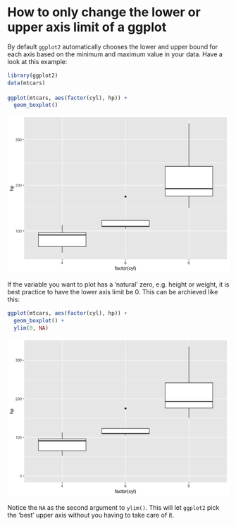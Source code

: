 
# How to only change the lower or upper axis limit of a ggplot

By default `ggplot2` automatically chooses the lower and upper bound for
each axis based on the minimum and maximum value in your data. Have a
look at this example:

``` r
library(ggplot2)
data(mtcars)

ggplot(mtcars, aes(factor(cyl), hp)) + 
  geom_boxplot()
```

![](README_files/figure-gfm/unnamed-chunk-1-1.png)<!-- -->

If the variable you want to plot has a ‘natural’ zero, e.g. height or
weight, it is best practice to have the lower axis limit be 0. This can
be archieved like this:

``` r
ggplot(mtcars, aes(factor(cyl), hp)) + 
  geom_boxplot() +
  ylim(0, NA)
```

![](README_files/figure-gfm/unnamed-chunk-2-1.png)<!-- -->

Notice the `NA` as the second argument to `ylim()`. This will let
`ggplot2` pick the ‘best’ upper axis without you having to take care of
it.
